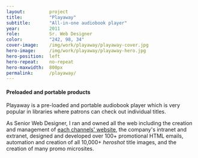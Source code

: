```yaml
---
layout:         project
title:          "Playaway"
subtitle:       "All-in-one audiobook player"
year:           2011
role:           Sr. Web Designer
color:          "242, 98, 34"
cover-image:    /img/work/playaway/playaway-cover.jpg
hero-image:     /img/work/playaway/playaway-hero.jpg
hero-position:  left
hero-repeat:    no-repeat
hero-maxwidth:  800px
permalink:      /playaway/
---
```


#### **Preloaded and portable products**

Playaway is a pre-loaded and portable audiobook player which is very popular in libraries where patrons can check out individual titles.

As Senior Web Designer, I ran and owned all the web including the creation and management of [each channels' website], the company's intranet and extranet, designed and developed over 100+ promotional HTML emails, automation and creation of all 10,000+ *heroshot* title images, and the creation of many promo microsites.


[each channels' website]: http://my.playaway.com/